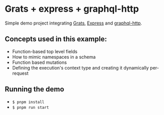 # Grats + express + graphql-http

Simple demo project integrating [Grats](https://grats.capt.dev/), [Express](http://expressjs.com/) and [graphql-http](https://graphql-http.com/).

## Concepts used in this example:

- Function-based top level fields
- How to mimic namespaces in a schema
- Function based mutations
- Defining the execution's context type and creating it dynamically per-request

## Running the demo

- `$ pnpm install`
- `$ pnpm run start`
